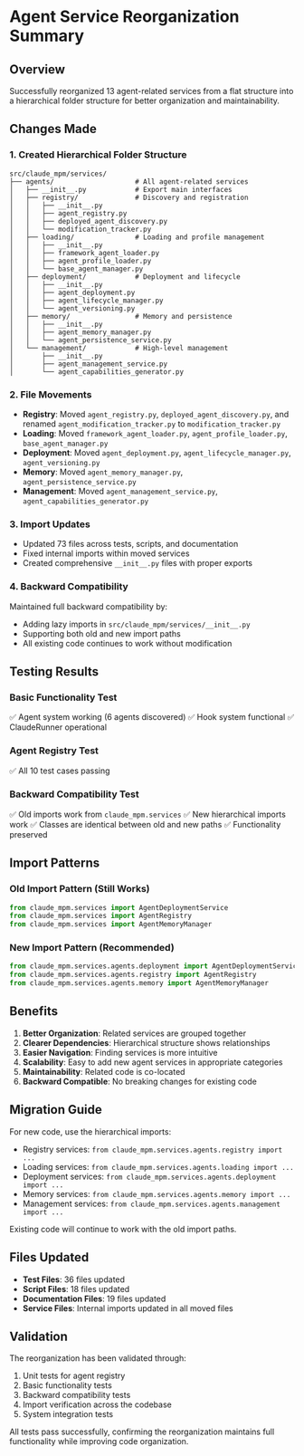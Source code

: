 # Agent Service Reorganization Summary

## Overview
Successfully reorganized 13 agent-related services from a flat structure into a hierarchical folder structure for better organization and maintainability.

## Changes Made

### 1. Created Hierarchical Folder Structure
```
src/claude_mpm/services/
├── agents/                    # All agent-related services
│   ├── __init__.py            # Export main interfaces
│   ├── registry/              # Discovery and registration
│   │   ├── __init__.py
│   │   ├── agent_registry.py
│   │   ├── deployed_agent_discovery.py
│   │   └── modification_tracker.py
│   ├── loading/               # Loading and profile management
│   │   ├── __init__.py
│   │   ├── framework_agent_loader.py
│   │   ├── agent_profile_loader.py
│   │   └── base_agent_manager.py
│   ├── deployment/            # Deployment and lifecycle
│   │   ├── __init__.py
│   │   ├── agent_deployment.py
│   │   ├── agent_lifecycle_manager.py
│   │   └── agent_versioning.py
│   ├── memory/                # Memory and persistence
│   │   ├── __init__.py
│   │   ├── agent_memory_manager.py
│   │   └── agent_persistence_service.py
│   └── management/            # High-level management
│       ├── __init__.py
│       ├── agent_management_service.py
│       └── agent_capabilities_generator.py
```

### 2. File Movements
- **Registry**: Moved `agent_registry.py`, `deployed_agent_discovery.py`, and renamed `agent_modification_tracker.py` to `modification_tracker.py`
- **Loading**: Moved `framework_agent_loader.py`, `agent_profile_loader.py`, `base_agent_manager.py`
- **Deployment**: Moved `agent_deployment.py`, `agent_lifecycle_manager.py`, `agent_versioning.py`
- **Memory**: Moved `agent_memory_manager.py`, `agent_persistence_service.py`
- **Management**: Moved `agent_management_service.py`, `agent_capabilities_generator.py`

### 3. Import Updates
- Updated 73 files across tests, scripts, and documentation
- Fixed internal imports within moved services
- Created comprehensive `__init__.py` files with proper exports

### 4. Backward Compatibility
Maintained full backward compatibility by:
- Adding lazy imports in `src/claude_mpm/services/__init__.py`
- Supporting both old and new import paths
- All existing code continues to work without modification

## Testing Results

### Basic Functionality Test
✅ Agent system working (6 agents discovered)
✅ Hook system functional
✅ ClaudeRunner operational

### Agent Registry Test
✅ All 10 test cases passing

### Backward Compatibility Test
✅ Old imports work from `claude_mpm.services`
✅ New hierarchical imports work
✅ Classes are identical between old and new paths
✅ Functionality preserved

## Import Patterns

### Old Import Pattern (Still Works)
```python
from claude_mpm.services import AgentDeploymentService
from claude_mpm.services import AgentRegistry
from claude_mpm.services import AgentMemoryManager
```

### New Import Pattern (Recommended)
```python
from claude_mpm.services.agents.deployment import AgentDeploymentService
from claude_mpm.services.agents.registry import AgentRegistry
from claude_mpm.services.agents.memory import AgentMemoryManager
```

## Benefits

1. **Better Organization**: Related services are grouped together
2. **Clearer Dependencies**: Hierarchical structure shows relationships
3. **Easier Navigation**: Finding services is more intuitive
4. **Scalability**: Easy to add new agent services in appropriate categories
5. **Maintainability**: Related code is co-located
6. **Backward Compatible**: No breaking changes for existing code

## Migration Guide

For new code, use the hierarchical imports:
- Registry services: `from claude_mpm.services.agents.registry import ...`
- Loading services: `from claude_mpm.services.agents.loading import ...`
- Deployment services: `from claude_mpm.services.agents.deployment import ...`
- Memory services: `from claude_mpm.services.agents.memory import ...`
- Management services: `from claude_mpm.services.agents.management import ...`

Existing code will continue to work with the old import paths.

## Files Updated

- **Test Files**: 36 files updated
- **Script Files**: 18 files updated  
- **Documentation Files**: 19 files updated
- **Service Files**: Internal imports updated in all moved files

## Validation

The reorganization has been validated through:
1. Unit tests for agent registry
2. Basic functionality tests
3. Backward compatibility tests
4. Import verification across the codebase
5. System integration tests

All tests pass successfully, confirming the reorganization maintains full functionality while improving code organization.
